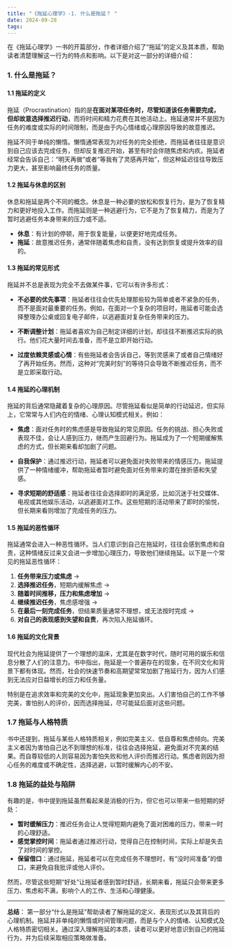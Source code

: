 ```yaml
---
title: "《拖延心理学》-1. 什么是拖延？ "
date: 2024-09-28
tags: 
---
```

在《拖延心理学》一书的开篇部分，作者详细介绍了“拖延”的定义及其本质，帮助读者清楚理解这一行为的特点和影响。以下是对这一部分的详细介绍：

### 1. 什么是拖延？

#### 1.1 拖延的定义
拖延（Procrastination）指的是**在面对某项任务时，尽管知道该任务需要完成，但却故意选择推迟行动**，而将时间和精力花费在其他活动上。拖延通常并不是因为任务的难度或实际的时间限制，而是由于内心情绪或心理原因导致的故意推迟。

拖延不同于单纯的懒惰。懒惰通常表现为对任务的完全拒绝，而拖延者往往是意识到自己应该去完成任务，但却反复推迟开始，甚至有时会伴随焦虑和内疚。拖延者经常会告诉自己：“明天再做”或者“等我有了灵感再开始”，但这种延迟往往导致压力更大，甚至影响最终任务的质量。

#### 1.2 拖延与休息的区别
休息和拖延是两个不同的概念。休息是一种必要的放松和恢复行为，是为了恢复精力和更好地投入工作。而拖延则是一种逃避行为，它不是为了恢复精力，而是为了暂时逃避任务本身带来的压力或不适。

- **休息**：有计划的停顿，用于恢复能量，以便更好地完成任务。
- **拖延**：故意推迟任务，通常伴随着焦虑和自责，没有达到恢复或提升效率的目的。

#### 1.3 拖延的常见形式
拖延并不总是表现为完全不去做某件事，它可以有许多形式：

- **不必要的优先事项**：拖延者往往会优先处理那些较为简单或者不紧急的任务，而不是面对最重要的任务。例如，在面对一个复杂的项目时，拖延者可能会选择整理办公桌或回复电子邮件，以逃避面对复杂任务带来的压力。

- **不断调整计划**：拖延者喜欢为自己制定详细的计划，却往往不断推迟实际的执行。他们花大量时间去准备，而不是立即开始行动。

- **过度依赖灵感或心情**：有些拖延者会告诉自己，等到灵感来了或者自己情绪好了再开始任务。然而，这种对“完美时刻”的等待只会导致不断推迟任务，而不是立即采取行动。

#### 1.4 拖延的心理机制
拖延的背后通常隐藏着复杂的心理原因。尽管拖延看似是简单的行动延迟，但实际上，它常常与人们内在的情绪、心理认知模式相关。例如：

- **焦虑**：面对任务时的焦虑感是导致拖延的常见原因。任务的挑战、担心失败或表现不佳，会让人感到压力，继而产生回避行为。拖延成为了一个短期缓解焦虑的方式，但长期来看却加剧了问题。

- **自我保护**：通过推迟行动，拖延者可以避免面对失败带来的情感压力。拖延提供了一种情绪缓冲，帮助拖延者暂时避免面对任务带来的潜在挫折感和失望感。

- **寻求短期的舒适感**：拖延者往往会选择即时的满足感，比如沉迷于社交媒体、电视或其他娱乐活动，以逃避面对工作。这些短期的活动带来了即时的愉悦，但长期来看则增加了完成任务的压力。

#### 1.5 拖延的恶性循环
拖延通常会进入一种恶性循环。当人们意识到自己在拖延时，往往会感到焦虑和自责，这种情绪反过来又会进一步增加心理压力，导致他们继续拖延。以下是一个常见的拖延恶性循环：

1. **任务带来压力或焦虑** →
2. **选择推迟任务**，短期内缓解焦虑 →
3. **随着时间推移，压力和焦虑增加** →
4. **继续推迟任务**，焦虑感增强 →
5. **在最后一刻完成任务**，但结果质量通常不理想，或无法按时完成 →
6. **对自己的表现感到失望和自责**，再次陷入拖延循环。

#### 1.6 拖延的文化背景
现代社会为拖延提供了一个理想的温床，尤其是在数字时代，随时可用的娱乐和信息分散了人们的注意力。书中指出，拖延是一个普遍存在的现象，在不同文化和背景下都有体现。然而，社会的快速节奏和高期望常常加剧了拖延行为，因为人们感到无法应对日益增长的压力和任务量。

特别是在追求效率和完美的文化中，拖延现象更加突出。人们害怕自己的工作不够完美，害怕别人的评价，因而选择拖延，尽可能延后面对这些问题。

### 1.7 拖延与人格特质
书中还提到，拖延与某些人格特质相关，例如完美主义、低自尊和焦虑倾向。完美主义者因为害怕自己达不到理想的标准，往往会选择拖延，避免面对不完美的结果。而自尊较低的人则容易因为害怕失败和他人评价而推迟行动。焦虑者则因为担心任务的难度或不确定性，选择逃避，以暂时缓解内心的不安。

### 1.8 拖延的益处与陷阱
有趣的是，书中提到拖延虽然看起来是消极的行为，但它也可以带来一些短期的好处：

- **暂时缓解压力**：推迟任务会让人觉得短期内避免了面对困难的压力，带来一时的心理舒适。
- **感觉掌控时间**：拖延者通过推迟行动，觉得自己在控制时间，实际上却是失去了对时间的掌控。
- **保留借口**：通过拖延，拖延者可以在完成任务不理想时，有“没时间准备”的借口，来避免自我批评或他人评价。

然而，尽管这些短期“好处”让拖延者感到暂时舒适，长期来看，拖延只会带来更多压力、焦虑和不满，影响个人的工作、生活和心理健康。

---

**总结**：
第一部分“什么是拖延”帮助读者了解拖延的定义、表现形式以及其背后的心理机制。拖延并非单纯的懒惰或时间管理问题，而是与个人的情绪、认知模式及人格特质密切相关。通过深入理解拖延的本质，读者可以更好地意识到自己的拖延行为，并为后续采取相应策略做准备。